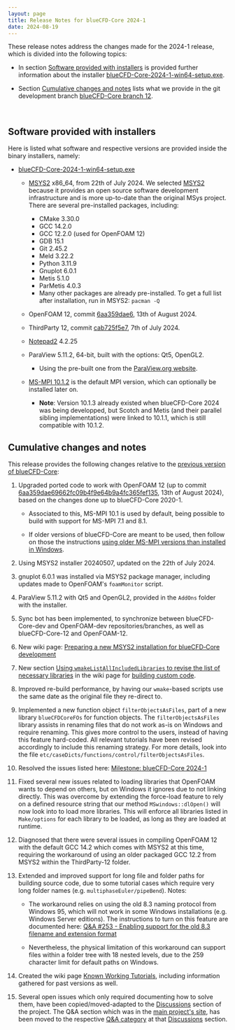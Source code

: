 ```yaml
---
layout: page
title: Release Notes for blueCFD-Core 2024-1
date: 2024-08-19
---
```


These release notes address the changes made for the 2024-1 release, which is
divided into the following topics:

  * In section [Software provided with installers](software-provided-with-installers)
  is provided further information about the installer
  [blueCFD-Core-2024-1-win64-setup.exe](https://github.com/blueCFD/Core/releases/tag/blueCFD-Core-2024-1).

  * Section [Cumulative changes and notes](#cumulative-changes-and-notes)
  lists what we provide in the git development branch
  [blueCFD-Core branch 12](https://github.com/blueCFD/OpenFOAM-dev/tree/blueCFD-Core-12).

<br>

## Software provided with installers

Here is listed what software and respective versions are provided inside the
binary installers, namely:

  * [blueCFD-Core-2024-1-win64-setup.exe](https://github.com/blueCFD/Core/releases/tag/blueCFD-Core-2024-1)

      * [MSYS2](https://www.msys2.org/) x86_64, from 22th of July 2024.
      We selected [MSYS2](https://www.msys2.org/) because it provides an open
      source software development infrastructure and is more up-to-date than
      the original MSys project. There are several pre-installed packages,
      including:
          * CMake 3.30.0
          * GCC 14.2.0 
          * GCC 12.2.0 (used for OpenFOAM 12)
          * GDB 15.1
          * Git 2.45.2
          * Meld 3.22.2
          * Python 3.11.9
          * Gnuplot 6.0.1
          * Metis 5.1.0
          * ParMetis 4.0.3
          * Many other packages are already pre-installed. To get a full list
          after installation, run in MSYS2: `pacman -Q`

      * OpenFOAM 12, commit
      [6aa359dae6](https://github.com/OpenFOAM/OpenFOAM-12/commits/6aa359dae69662fc09b4f9e64b9a4fc365fef135),
      13th of August 2024.

      * ThirdParty 12, commit
      [cab725f5e7](https://github.com/OpenFOAM/ThirdParty-12/commits/cab725f5e7929e8f5ec35c54edc493a822355235),
      7th of July 2024.

      * [Notepad2](http://www.flos-freeware.ch/notepad2.html) 4.2.25

      * ParaView 5.11.2, 64-bit, built with the options: Qt5, OpenGL2.
          * Using the pre-built one from the [ParaView.org website](http://www.paraview.org/download/).

      * [MS-MPI 10.1.2](https://www.microsoft.com/en-us/download/details.aspx?id=52981)
      is the default MPI version, which can optionally be installed later on.
          * **Note**: Version 10.1.3 already existed when blueCFD-Core 2024 was
            being developped, but Scotch and Metis (and their parallel sibling
            implementations) were linked to 10.1.1, which is still compatible
            with 10.1.2.

## Cumulative changes and notes

This release provides the following changes relative to the
[previous version of blueCFD-Core](bluecfd-core-2020-1):

1. Upgraded ported code to work with OpenFOAM 12 (up to commit
   [6aa359dae69662fc09b4f9e64b9a4fc365fef135](https://github.com/OpenFOAM/OpenFOAM-12/commits/6aa359dae69662fc09b4f9e64b9a4fc365fef135),
   13th of August 2024), based on the changes done up to blueCFD-Core 2020-1.

    * Associated to this, MS-MPI 10.1 is used by default, being possible to
      build with support for MS-MPI 7.1 and 8.1.

    * If older versions of blueCFD-Core are meant to be used, then follow on 
      those the instructions 
      [using older MS-MPI versions than installed in Windows](https://github.com/blueCFD/Core/discussions/204#discussioncomment-2310485).

2. Using MSYS2 installer 20240507, updated on the 22th of July 2024.

3. gnuplot 6.0.1 was installed via MSYS2 package manager, including updates made
   to OpenFOAM's `foamMonitor` script.

4. ParaView 5.11.2 with Qt5 and OpenGL2, provided in the `AddOns` folder
   with the installer.

3. Sync bot has been implemented, to synchronize between blueCFD-Core-dev and
   OpenFOAM-dev repositories/branches, as well as blueCFD-Core-12 and
   OpenFOAM-12.

4. New wiki page:
   [Preparing a new MSYS2 installation for blueCFD‐Core development](https://github.com/blueCFD/Core/wiki/Preparing-a-new-MSYS2-installation-for-blueCFD%E2%80%90Core-development)

5. New section [Using `wmakeListAllIncludedLibraries` to revise the list of 
   necessary libraries](https://github.com/blueCFD/Core/wiki/Loose-notes-on-building-custom-code#using-wmakelistallincludedlibraries-to-revise-the-list-of-necessary-libraries)
   in the wiki page for
   [building custom code](https://github.com/blueCFD/Core/wiki/Loose-notes-on-building-custom-code).

6. Improved re-build performance, by having our `wmake`-based scripts use the
   same date as the original file they re-direct to.

7. Implemented a new function object `filterObjectsAsFiles`, part of a new
   library `blueCFDCoreFOs` for function objects. The `filterObjectsAsFiles`
   library assists in renaming files that do not work as-is on Windows and
   require renaming. This gives more control to the users, instead of having
   this feature hard-coded. All relevant tutorials have been revised accordingly
   to include this renaming strategy. For more details, look into the file
   `etc/caseDicts/functions/control/filterObjectsAsFiles`.

8. Resolved the issues listed here:
   [Milestone: blueCFD-Core 2024-1](https://github.com/blueCFD/Core/milestone/8?closed=1)

9. Fixed several new issues related to loading libraries that OpenFOAM wants to
   depend on others, but on Windows it ignores due to not linking directly. This
   was overcome by extending the force-load feature to rely on a defined
   resource string that our method `MSwindows::dlOpen()` will now look into to
   load more libraries. This will enforce all libraries listed in `Make/options`
   for each library to be loaded, as long as they are loaded at runtime.

10. Diagnosed that there were several issues in compiling OpenFOAM 12 with the
    default GCC 14.2 which comes with MSYS2 at this time, requiring the
    workaround of using an older packaged GCC 12.2 from MSYS2 within the
    ThirdParty-12 folder.

11. Extended and improved support for long file and folder paths for building
    source code, due to some tutorial cases which require very long folder names
    (e.g. `multiphaseEuler/pipeBend`). Notes:

    * The workaround relies on using the old 8.3 naming protocol from Windows
      95, which will not work in some Windows installations (e.g. Windows Server
      editions). The instructions to turn on this feature are documented here:
      [Q&A #253 -  Enabling support for the old 8.3 filename and extension format](https://github.com/blueCFD/Core/discussions/253)

    * Nevertheless, the physical limitation of this workaround can support files
      within a folder tree with 18 nested levels, due to the 259 character limit
      for default paths on Windows.

12. Created the wiki page
    [Known Working Tutorials](https://github.com/blueCFD/Core/wiki/Known-Working-Tutorials),
    including information gathered for past versions as well.

13. Several open issues which only required documenting how to solve them, have
    been copied/moved-adapted to the [Discussions](https://github.com/blueCFD/Core/discussions)
    section of the project. The Q&A section which was in the
    [main project's site](http://bluecfd.github.io/Core/), has been moved to the
    respective [Q&A category](https://github.com/blueCFD/Core/discussions/categories/q-a)
    at that [Discussions](https://github.com/blueCFD/Core/discussions) section.
